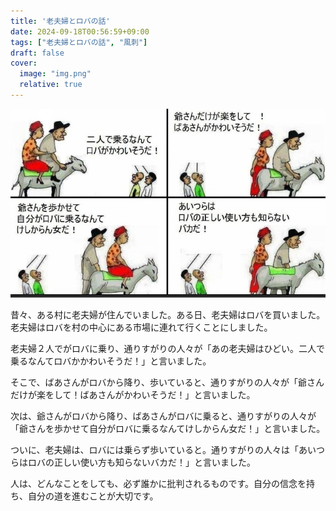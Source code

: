 ```yaml
---
title: '老夫婦とロバの話'
date: 2024-09-18T00:56:59+09:00
tags: ["老夫婦とロバの話", "風刺"]
draft: false
cover:
  image: "img.png"
  relative: true
---
```


![img.png](img.png)

昔々、ある村に老夫婦が住んでいました。ある日、老夫婦はロバを買いました。老夫婦はロバを村の中心にある市場に連れて行くことにしました。

老夫婦２人でがロバに乗り、通りすがりの人々が「あの老夫婦はひどい。二人で乗るなんてロバかかわいそうだ！」と言いました。

そこで、ばあさんがロバから降り、歩いていると、通りすがりの人々が「爺さんだけが楽をして！ばあさんがかわいそうだ！」と言いました。

次は、爺さんがロバから降り、ばあさんがロバに乗ると、通りすがりの人々が「爺さんを歩かせて自分がロバに乗るなんてけしからん女だ！」と言いました。

ついに、老夫婦は、ロバには乗らず歩いていると。通りすがりの人々は「あいつらはロバの正しい使い方も知らないバカだ！」と言いました。

人は、どんなことをしても、必ず誰かに批判されるものです。自分の信念を持ち、自分の道を進むことが大切です。